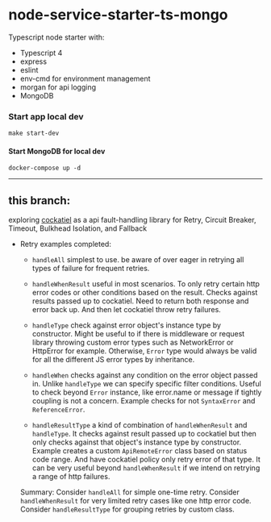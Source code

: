 # node-service-starter-ts-mongo

Typescript node starter with:

- Typescript 4
- express
- eslint
- env-cmd for environment management
- morgan for api logging
- MongoDB

### Start app local dev
```
make start-dev
```

#### Start MongoDB for local dev
```
docker-compose up -d
```
---

## this branch:

exploring [cockatiel](https://www.npmjs.com/package/cockatiel) as a api fault-handling library for Retry, Circuit Breaker, Timeout, Bulkhead Isolation, and Fallback

- Retry examples completed:

  - `handleAll` simplest to use. be aware of over eager in retrying all types of failure for frequent retries. 
  
  - `handleWhenResult` useful in most scenarios. To only retry certain http error codes or other conditions based on the result. Checks against results passed up to cockatiel. Need to return both response and error back up. And then let cockatiel throw retry failures.

  - `handleType` check against error object's instance type by constructor. Might be useful to if there is middleware or request library throwing custom error types such as NetworkError or HttpError for example. Otherwise, `Error` type would always be valid for all the different JS error types by inheritance.

  - `handleWhen` checks against any condition on the error object passed in. Unlike `handleType` we can specify specific filter conditions. Useful to check beyond `Error` instance, like error.name or message if tightly coupling is not a concern. Example checks for not `SyntaxError` and `ReferenceError`.

  - `handleResultType` a kind of combination of `handleWhenResult` and `handleType`. It checks against result passed up to cockatiel but then only checks against that object's instance type by constructor. Example creates a custom `ApiRemoteError` class based on status code range. And have cockatiel policy only retry error of that type. It can be very useful beyond `handleWhenResult` if we intend on retrying a range of http failures.

  Summary: Consider `handleAll` for simple one-time retry. Consider `handleWhenResult` for very limited retry cases like one http error code. Consider `handleResultType` for grouping retries by custom class.
